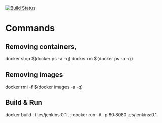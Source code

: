 [![Build Status](https://travis-ci.org/jesstruck/jenkins-docker.svg?branch=master)](https://travis-ci.org/jesstruck/jenkins-docker)


# Commands
## Removing containers,
docker stop $(docker ps -a -q)
docker rm $(docker ps -a -q)

## Removing images
docker rmi -f $(docker images -a -q)

## Build & Run
docker build -t jes/jenkins:0.1 . ; docker run -it -p 80:8080 jes/jenkins:0.1
